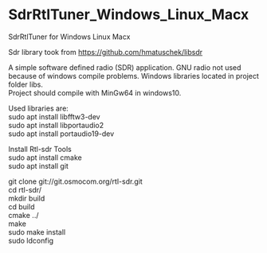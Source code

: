 # SdrRtlTuner_Windows_Linux_Macx
 SdrRtlTuner for Windows Linux Macx
 
 Sdr library took from https://github.com/hmatuschek/libsdr
 
 A simple software defined radio (SDR) application.
 GNU radio not used because of windows compile problems. Windows libraries located in project folder libs.</br>
 Project should compile with MinGw64 in windows10.</br>
 
 Used libraries are:</br>
 sudo apt install libfftw3-dev </br>
 sudo apt install libportaudio2 </br>
 sudo apt install portaudio19-dev</br>
 
 Install Rtl-sdr Tools</br>
 sudo apt  install cmake</br>
 sudo apt  install git</br>

 git clone git://git.osmocom.org/rtl-sdr.git</br>
 cd rtl-sdr/</br>
 mkdir build</br>
 cd build</br>
 cmake ../</br>
 make</br>
 sudo make install</br>
 sudo ldconfig</br>
